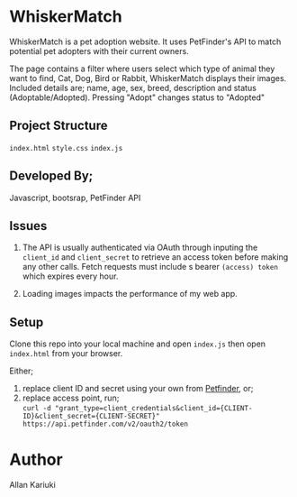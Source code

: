 # WhiskerMatch
WhiskerMatch is a pet adoption website.
It uses PetFinder's API to match potential pet adopters with their current owners.

The page contains a filter where users select which type of animal they want to find, Cat, Dog, Bird or Rabbit, WhiskerMatch displays their images.
Included details are; name, age, sex, breed, description and status (Adoptable/Adopted).
Pressing "Adopt" changes status to "Adopted"

## Project Structure
`index.html`
`style.css`
`index.js`

## Developed By;
Javascript, bootsrap, PetFinder API

## Issues
1. The API is usually authenticated via OAuth through inputing the `client_id` and `client_secret` to retrieve an access token before making any other calls.
Fetch requests must include s bearer `(access) token` which expires every hour.

2. Loading images impacts the performance of my web app. 

## Setup
Clone this repo into your local machine and open `index.js` then open `index.html` from your browser.

Either;
1. replace client ID and secret using your own from [Petfinder](https://www.petfinder.com/developers/), or;
2. replace access point, run;    
`curl -d "grant_type=client_credentials&client_id={CLIENT-ID}&client_secret={CLIENT-SECRET}" https://api.petfinder.com/v2/oauth2/token
`

# Author
Allan Kariuki
